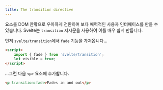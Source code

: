 ```yaml
---
title: The transition directive
---
```


요소를 DOM 안팎으로 우아하게 전환하여 보다 매력적인 사용자 인터페이스를 만들 수 있습니다. Svelte는 `transition` 지시문을 사용하여 이를 매우 쉽게 만듭니다.

먼저 `svelte/transition`에서 `fade` 기능을 가져옵니다...

```html
<script>
	import { fade } from 'svelte/transition';
	let visible = true;
</script>
```

...그런 다음 `<p>` 요소에 추가합니다.

```html
<p transition:fade>Fades in and out</p>
```